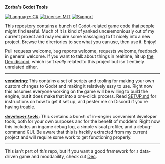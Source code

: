**Zorba's Godot Tools**


[![Language: C#](https://img.shields.io/badge/language-C%23-blue)](https://docs.microsoft.com/en-us/dotnet/csharp/) [![License: MIT](https://img.shields.io/badge/license-MIT-blue.svg)](https://opensource.org/licenses/MIT) [![Support](https://img.shields.io/discord/703688553707601962?label=support&logo=discord)](https://discord.gg/vQv9DMA)

This repository contains a bunch of Godot-related game code that people might find useful. Much of it is kind of yanked unceremoniously out of my current project and may require some massaging to fit nicely into a new project. Browse the directories to see what you can use, then use it. Enjoy!

Pull requests welcome, bug reports welcome, requests welcome, feedback in general welcome. If you want to talk about things in realtime, hit up [the Dec discord](https://discord.gg/vQv9DMA), which isn't *really* related to this project but isn't entirely unrelated either.

----

[**vendoring**](https://github.com/zorbathut/godottools/tree/dev/vendoring): This contains a set of scripts and tooling for making your own custom changes to Godot and making it relatively easy to use. Right now this assumes everyone working on the game will be willing to build the engine, but it does make that into a one-click process. Read [SETUP.md](https://github.com/zorbathut/godottools/tree/dev/vendoring/SETUP.md) for instructions on how to get it set up, and pester me on Discord if you're having trouble.

[**developer_tools**](https://github.com/zorbathut/godottools/tree/dev/developer_tools): This contains a bunch of in-engine convenient developer tools, both for your own purposes and for the benefit of modders. Right now this includes an ingame debug log, a simple visual profiler, and a debug-command GUI. Be aware that this is hackily extracted from my current project and will require some work to get functioning properly.

----

This isn't part of *this* repo, but if you want a good framework for a data-driven game and moddability, check out [Dec](https://github.com/zorbathut/dec).
